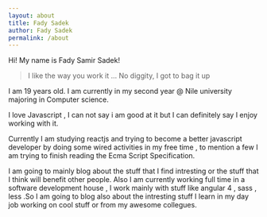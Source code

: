 ```yaml
---
layout: about
title: Fady Sadek
author: Fady Sadek
permalink: /about
---
```


Hi! My name is Fady Samir Sadek!

>I like the way you work it ... No diggity, I got to bag it up

I am 19 years old. I am currently in my second year @ Nile university majoring in Computer science.

I love Javascript , I can not say i am good at it but I can definitely say I enjoy working with it.

Currently I am studying reactjs and trying to become a better javascript developer by doing some wired activities in my free time , to mention a few I am trying to finish reading the Ecma Script Specification.

I am going to mainly blog about the stuff that I find intresting or the stuff that I think will benefit other people. Also I am currently working full time in a software development house , I work mainly with stuff like angular 4 , sass , less .So I am going to blog also about the intresting stuff I learn in my day job working on cool stuff or from my awesome collegues.
